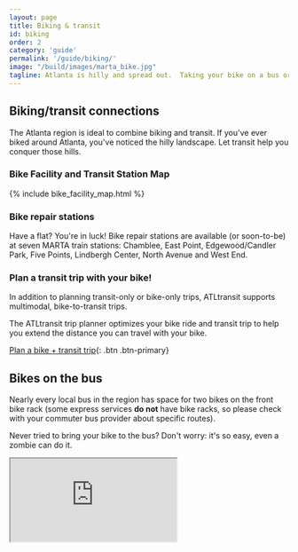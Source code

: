 ```yaml
---
layout: page
title: Biking & transit
id: biking
order: 2
category: 'guide'
permalink: '/guide/biking/'
image: "/build/images/marta_bike.jpg"
tagline: Atlanta is hilly and spread out.  Taking your bike on a bus or train for part of your journey can get you to your destination without breaking a sweat.
---
```


## Biking/transit connections

The Atlanta region is ideal to combine biking and transit.  If you've ever biked around Atlanta, you've noticed the hilly landscape.  Let transit help you conquer those hills.

### Bike Facility and Transit Station Map

{% include bike_facility_map.html %}

### <i class="fa fa-wrench right-5"></i>Bike repair stations

Have a flat?  You're in luck!  Bike repair stations are available (or soon-to-be) at seven MARTA train stations: Chamblee, East Point, Edgewood/Candler Park, Five Points, Lindbergh Center, North Avenue and West End.

### <i class="fa fa-map-marker right-5"></i>Plan a transit trip with your bike!

In addition to planning transit-only or bike-only trips, ATLtransit supports multimodal, bike-to-transit trips.

The ATLtransit trip planner optimizes your bike ride and transit trip to help you extend the distance you can travel with your bike.

[Plan a bike + transit trip<i class="fa fa-arrow-right left-5"></i>](/plan/#mode=BICYCLE%2CTRANSIT){: .btn .btn-primary}

## Bikes on the bus

Nearly every local bus in the region has space for two bikes on the front bike rack (some express services **do not** have bike racks, so please check with your commuter bus provider about specific routes).

Never tried to bring your bike to the bus?  Don't worry: it's so easy, even a zombie can do it.

<div class="row">
	<div class="col-sm-12">
		<div class="embed-responsive embed-responsive-16by9">
			<iframe src="https://www.youtube.com/embed/8zioYE6XgMw" allowfullscreen></iframe>
		</div>
	</div>
</div>



